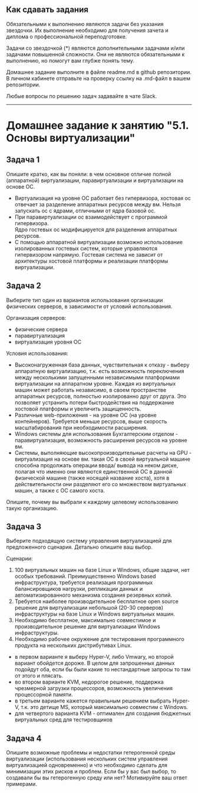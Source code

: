 ## Как сдавать задания

Обязательными к выполнению являются задачи без указания звездочки. Их выполнение необходимо для получения зачета и диплома о профессиональной переподготовке.

Задачи со звездочкой (*) являются дополнительными задачами и/или задачами повышенной сложности. Они не являются обязательными к выполнению, но помогут вам глубже понять тему.

Домашнее задание выполните в файле readme.md в github репозитории. В личном кабинете отправьте на проверку ссылку на .md-файл в вашем репозитории.

Любые вопросы по решению задач задавайте в чате Slack.

----

# Домашнее задание к занятию "5.1. Основы виртуализации"

## Задача 1

Опишите кратко, как вы поняли: в чем основное отличие полной (аппаратной) виртуализации, паравиртуализации и виртуализации на основе ОС.
* Виртуализация на уровне ОС работает без гипервизора, хостовая ос отвечает за разделение аппаратных ресурсов между вм. 
Нельзя запускать ос с ядрами, отличными от ядра базовой ос. 
* При паравиртуализации ос взаимодействует с программой гипервизора.  
Ядро гостевых ос модифицируется для разделения аппаратных ресурсов.   
* С помощью аппаратной виртуализации возможно использование изолированных гостевых систем, которые управляются гипервизором напрямую.
Гостевая система не зависит от архитектуры хостовой платформы и реализации платформы виртуализации.
## Задача 2

Выберите тип один из вариантов использования организации физических серверов, 
в зависимости от условий использования.

Организация серверов:
- физические сервера
- паравиртуализация
- виртуализация уровня ОС

Условия использования:

- Высоконагруженная база данных, чувствительная к отказу - выберу аппаратную виртуализацию, т.к. есть возможность 
переключения между несколькими запущенными независимыми платформами виртуализации на аппаратном уровне. 
Каждая из виртуальных машин может работать независимо, в своем пространстве аппаратных ресурсов, полностью изолированно 
друг от друга. Это позволяет устранить потери быстродействия на поддержание хостовой платформы и увеличить защищенность.
- Различные web-приложения - на уровне ОС (на уровне контейнеров). Требуется меньше ресурсов, выше скорость масштабирования при
необходимости расширения. 
- Windows системы для использования Бухгалтерским отделом - паравиртуализация, возможность расширения ресурсов на уровне вм.  
- Системы, выполняющие высокопроизводительные расчеты на GPU - виртуализация на основе вм. такая ОС в своей виртуальной машине способна продолжать операции ввода/ вывода на неком диске, полагая что именно они являются единственной ОС в данной физической машине (также носящей название хоста), хотя в действительности они разделяют его со множеством виртуальных машин, а также с ОС самого хоста.

Опишите, почему вы выбрали к каждому целевому использованию такую организацию.

## Задача 3

Выберите подходящую систему управления виртуализацией для предложенного сценария. Детально опишите ваш выбор.

Сценарии:

1. 100 виртуальных машин на базе Linux и Windows, общие задачи, нет особых требований. Преимущественно Windows based инфраструктура, требуется реализация программных балансировщиков нагрузки, репликации данных и автоматизированного механизма создания резервных копий.
2. Требуется наиболее производительное бесплатное open source решение для виртуализации небольшой (20-30 серверов) инфраструктуры на базе Linux и Windows виртуальных машин.
3. Необходимо бесплатное, максимально совместимое и производительное решение для виртуализации Windows инфраструктуры.
4. Необходимо рабочее окружение для тестирования программного продукта на нескольких дистрибутивах Linux.

- в первом варианте я выберу Hyper-V, либо Vmwary, но второй вариант обойдется дороже. В целом для запрошенных данных подойдут оба, если бы были какие то нестандартные запросы то там от этого и плясать.
- во втором варианте KVM, недорогое решение, поддержка чрезмерной загрузки процессоров, возможность увеличения процессорной памяти. 
- в третьем варианте кажется правильным решением выбрать Hyper-V, т.к. это детище MS, который максимально совместим с Windows.
- для четвертого варианта KVM - оптимален для создания бюджетных виртуальных сред для тестировщиков

## Задача 4

Опишите возможные проблемы и недостатки гетерогенной среды виртуализации (использования нескольких систем управления виртуализацией одновременно) и что необходимо сделать для минимизации этих рисков и проблем. Если бы у вас был выбор, то создавали бы вы гетерогенную среду или нет? Мотивируйте ваш ответ примерами.
